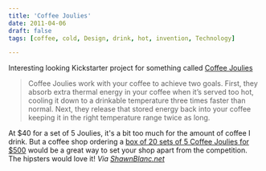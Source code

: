 ```yaml
---
title: 'Coffee Joulies'
date: 2011-04-06
draft: false
tags: [coffee, cold, Design, drink, hot, invention, Technology]

---
```


Interesting looking Kickstarter project for something called [Coffee Joulies](http://www.kickstarter.com/projects/705847536/coffee-joulies-your-coffee-just-right)

> Coffee Joulies work with your coffee to achieve two goals. First, they absorb extra thermal energy in your coffee when it’s served too hot, cooling it down to a drinkable temperature three times faster than normal. Next, they release that stored energy back into your coffee keeping it in the right temperature range twice as long.

At $40 for a set of 5 Joulies, it's a bit too much for the amount of coffee I drink. But a coffee shop ordering a [box of 20 sets of 5 Coffee Joulies for $500](http://www.kickstarter.com/projects/705847536/coffee-joulies-your-coffee-just-right/pledge/new?backing%5Bamount%5D=500.0&backing%5Bbacker_reward_id%5D=148383&clicked_reward=true&logged_in=false) would be a great way to set your shop apart from the competition. The hipsters would love it! _Via [ShawnBlanc.net](http://shawnblanc.net/2011/04/coffee-joulies/)_